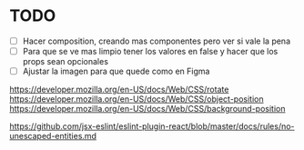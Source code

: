 # TODO

- [ ] Hacer composition, creando mas componentes pero ver si vale la pena
- [ ] Para que se ve mas limpio tener los valores en false y hacer que los props sean opcionales
- [ ] Ajustar la imagen para que quede como en Figma

https://developer.mozilla.org/en-US/docs/Web/CSS/rotate
https://developer.mozilla.org/en-US/docs/Web/CSS/object-position
https://developer.mozilla.org/en-US/docs/Web/CSS/background-position

https://github.com/jsx-eslint/eslint-plugin-react/blob/master/docs/rules/no-unescaped-entities.md